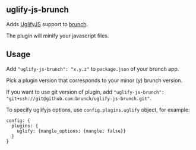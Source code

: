 ## uglify-js-brunch
Adds [UglifyJS](https://github.com/mishoo/UglifyJS) support to
[brunch](http://brunch.io).

The plugin will minify your javascript files.

## Usage
Add `"uglify-js-brunch": "x.y.z"` to `package.json` of your brunch app.

Pick a plugin version that corresponds to your minor (y) brunch version.

If you want to use git version of plugin, add
`"uglify-js-brunch": "git+ssh://git@github.com:brunch/uglify-js-brunch.git"`.

To specify uglifyjs options, use `config.plugins.uglify` object, for example:

```
config: {
  plugins: {
    uglify: {mangle_options: {mangle: false}}
  }
}
```
